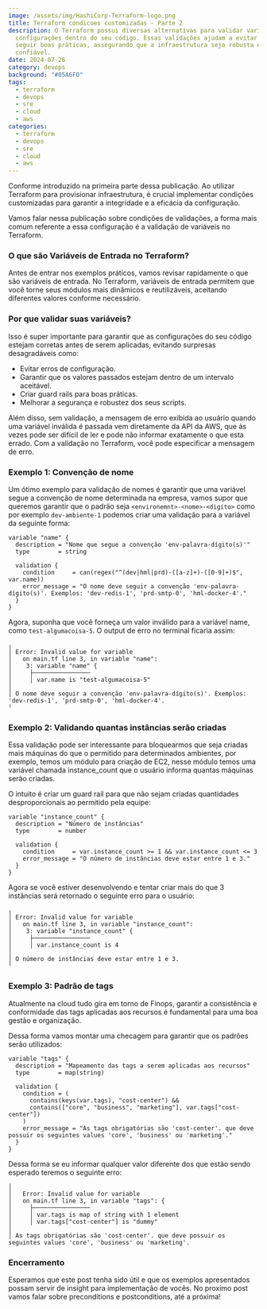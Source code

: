 ```yaml
---
image: /assets/img/HashiCorp-Terraform-logo.png
title: Terraform condicoes customizadas - Parte 2
description: O Terraform possui diversas alternativas para validar variáveis e
  configurações dentro do seu código. Essas validações ajudam a evitar erros e
  seguir boas práticas, assegurando que a infraestrutura seja robusta e
  confiável.
date: 2024-07-26
category: devops
background: "#05A6F0"
tags:
  - terraform
  - devops
  - sre
  - cloud
  - aws
categories:
  - terraform
  - devops
  - sre
  - cloud
  - aws
---
```

Conforme introduzido na primeira parte dessa publicação. Ao utilizar Terraform para provisionar infraestrutura, é crucial implementar condições customizadas para garantir a integridade e a eficácia da configuração. 

V﻿amos falar nessa publicação sobre condições de validações, a forma mais comum referente a essa configuração é a validação de variáveis ​​no Terraform.

### O que são Variáveis de Entrada no Terraform?

Antes de entrar nos exemplos práticos, vamos revisar rapidamente o que são variáveis de entrada. No Terraform, variáveis de entrada permitem que você torne seus módulos mais dinâmicos e reutilizáveis, aceitando diferentes valores conforme necessário.

### Por que validar suas variáveis?

Isso é super importante para garantir que as configurações do seu código estejam corretas antes de serem aplicadas, evitando surpresas desagradáveis como:

* Evitar erros de configuração.﻿
* Garantir que os valores passados estejam dentro de um intervalo aceitável.
* Criar guard rails para boas práticas.
* Melhorar a segurança e robustez dos seus scripts.

Além disso, sem validação, a mensagem de erro exibida ao usuário quando uma variável inválida é passada vem diretamente da API da AWS, que às vezes pode ser difícil de ler e pode não informar exatamente o que esta errado. Com a validação no Terraform, você pode especificar a mensagem de erro.

### Exemplo 1: Convenção de nome

U﻿m ótimo exemplo para validação de nomes é garantir que uma variável segue a convenção de nome determinada na empresa, vamos supor que queremos garantir que o padrão seja `<environemnt>-<nome>-<digito>` como por exemplo `dev-ambiente-1` podemos criar uma validação para a variável da seguinte forma:

```hcl
variable "name" {
  description = "Nome que segue a convenção 'env-palavra-dígito(s)'"
  type        = string

  validation {
    condition     = can(regex("^(dev|hml|prd)-([a-z]+)-([0-9]+)$", var.name))
    error_message = "O nome deve seguir a convenção 'env-palavra-dígito(s)'. Exemplos: 'dev-redis-1', 'prd-smtp-0', 'hml-docker-4'." 
  }
}
```

Agora, suponha que você forneça um valor inválido para a variável name, como `test-algumacoisa-5`. O output de erro no terminal ficaria assim:

```hcl
╷
│ Error: Invalid value for variable
│   on main.tf line 3, in variable "name":
│    3: variable "name" {
│     ├────────────────
│     │ var.name is "test-algumacoisa-5"
│ 
│ O nome deve seguir a convenção 'env-palavra-dígito(s)'. Exemplos: 'dev-redis-1', 'prd-smtp-0', 'hml-docker-4'.
╵
```

### Exemplo 2: Validando quantas instâncias serão criadas

Essa validação pode ser interessante para bloquearmos que seja criadas mais máquinas do que o permitido para determinados ambientes, por exemplo, temos um módulo para criação de EC2, nesse módulo temos uma variável chamada instance_count que o usuário informa quantas máquinas serão criadas.

O﻿ intuito é criar um guard rail para que não sejam criadas quantidades desproporcionais ao permitido pela equipe:

```hcl
variable "instance_count" {
  description = "Número de instâncias"
  type        = number

  validation {
    condition     = var.instance_count >= 1 && var.instance_count <= 3
    error_message = "O número de instâncias deve estar entre 1 e 3."
  }
}
```

A﻿gora se você estiver desenvolvendo e tentar criar mais do que 3 instâncias será retornado o seguinte erro para o usuário:

```hcl
╷
│ Error: Invalid value for variable
│   on main.tf line 3, in variable "instance_count":
│    3: variable "instance_count" {
│     ├────────────────
│     │ var.instance_count is 4
│ 
│ O número de instâncias deve estar entre 1 e 3.
╵
```

### Exemplo 3: Padrão de tags

Atualmente na cloud tudo gira em torno de Finops, garantir a consistência e conformidade das tags aplicadas aos recursos é fundamental para uma boa gestão e organização.

D﻿essa forma vamos montar uma checagem para garantir que os padrões serão utilizados:

```hcl
variable "tags" {
  description = "Mapeamento das tags a serem aplicadas aos recursos"
  type        = map(string)

  validation {
    condition = (
      contains(keys(var.tags), "cost-center") &&
      contains(["core", "business", "marketing"], var.tags["cost-center"])
    )
    error_message = "As tags obrigatórias são 'cost-center'. que deve possuir os seguintes values 'core', 'business' ou 'marketing'."
  }
}
```

D﻿essa forma se eu informar qualquer valor diferente dos que estão sendo esperado teremos o seguinte erro:

```hcl
│ 
│   Error: Invalid value for variable
│   on main.tf line 3, in variable "tags": {
│     ├────────────────
│     │ var.tags is map of string with 1 element
│     │ var.tags["cost-center"] is "dummy"
│ 
│ As tags obrigatórias são 'cost-center'. que deve possuir os seguintes values 'core', 'business' ou 'marketing'.
```

### Encerramento

Esperamos que este post tenha sido útil e que os exemplos apresentados possam servir de insight para implementação de vocês. No proximo post vamos falar sobre preconditions e postconditions, até a próxima!